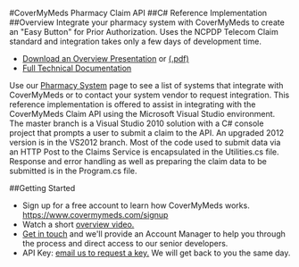 #CoverMyMeds Pharmacy Claim API
##C# Reference Implementation
##Overview
Integrate your pharmacy system with CoverMyMeds to create an "Easy Button" for Prior Authorization. Uses the NCPDP Telecom Claim standard and integration takes only a few days of development time.
*	[Download an Overview Presentation](http://www.covermymeds.com/files/cmm-pharmacy-system-overview.ppt) or [(.pdf)](http://www.covermymeds.com/files/cmm-pharmacy-system-overview.pdf)
*	[Full Technical Documentation](http://www.covermymeds.com/main/pharmacy_claim_api)

Use our [Pharmacy System](http://pharmacysystems.covermymeds.com/) page to see a list of systems that integrate with CoverMyMeds or to contact your system vendor to request integration.
This reference implementation is offered to assist in integrating with the CoverMyMeds Claim API using the Microsoft Visual Studio environment. The master branch is a Visual Studio 2010 solution with a C# console project that prompts a user to submit a claim to the API. An upgraded 2012 version is in the VS2012 branch. Most of the code used to submit data via an HTTP Post to the Claims Service is encapsulated in the Utilities.cs file. Response and error handling as well as preparing the claim data to be submitted is in the Program.cs file. 

##Getting Started
*	Sign up for a free account to learn how CoverMyMeds works. <https://www.covermymeds.com/signup>
*	Watch a short [overview video.](http://help.covermymeds.com/entries/47511-learn-how-to-use-covermymeds-5-minute-silent-video)
*	[Get in touch](mailto:developers@covermymeds.com) and we'll provide an Account Manager to help you through the process and direct access to our senior developers.
*	API Key: [email us to request a key.](mailto:developers@covermymeds.com) We will get back to you the same day.